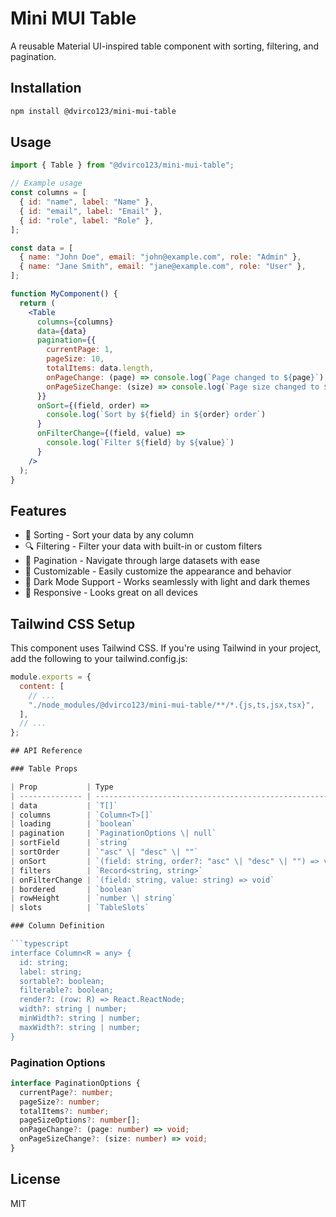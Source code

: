 # Mini MUI Table

A reusable Material UI-inspired table component with sorting, filtering, and pagination.

## Installation

```bash
npm install @dvirco123/mini-mui-table
```

## Usage

```jsx
import { Table } from "@dvirco123/mini-mui-table";

// Example usage
const columns = [
  { id: "name", label: "Name" },
  { id: "email", label: "Email" },
  { id: "role", label: "Role" },
];

const data = [
  { name: "John Doe", email: "john@example.com", role: "Admin" },
  { name: "Jane Smith", email: "jane@example.com", role: "User" },
];

function MyComponent() {
  return (
    <Table
      columns={columns}
      data={data}
      pagination={{
        currentPage: 1,
        pageSize: 10,
        totalItems: data.length,
        onPageChange: (page) => console.log(`Page changed to ${page}`),
        onPageSizeChange: (size) => console.log(`Page size changed to ${size}`),
      }}
      onSort={(field, order) =>
        console.log(`Sort by ${field} in ${order} order`)
      }
      onFilterChange={(field, value) =>
        console.log(`Filter ${field} by ${value}`)
      }
    />
  );
}
```

## Features

- 🔄 Sorting - Sort your data by any column
- 🔍 Filtering - Filter your data with built-in or custom filters
- 📄 Pagination - Navigate through large datasets with ease
- 🎨 Customizable - Easily customize the appearance and behavior
- 🌙 Dark Mode Support - Works seamlessly with light and dark themes
- 📱 Responsive - Looks great on all devices

## Tailwind CSS Setup

This component uses Tailwind CSS. If you're using Tailwind in your project, add the following to your tailwind.config.js:

````js
module.exports = {
  content: [
    // ...
    "./node_modules/@dvirco123/mini-mui-table/**/*.{js,ts,jsx,tsx}",
  ],
  // ...
};

## API Reference

### Table Props

| Prop           | Type                                                     | Description                                            |
| -------------- | -------------------------------------------------------- | ------------------------------------------------------ |
| data           | `T[]`                                                    | Array of data to display in the table                  |
| columns        | `Column<T>[]`                                            | Array of column definitions                            |
| loading        | `boolean`                                                | Whether the table is in a loading state                |
| pagination     | `PaginationOptions \| null`                              | Pagination configuration or null to disable pagination |
| sortField      | `string`                                                 | Current sort field                                     |
| sortOrder      | `"asc" \| "desc" \| ""`                                  | Current sort order                                     |
| onSort         | `(field: string, order?: "asc" \| "desc" \| "") => void` | Callback when sorting changes                          |
| filters        | `Record<string, string>`                                 | Current filter values                                  |
| onFilterChange | `(field: string, value: string) => void`                 | Callback when a filter changes                         |
| bordered       | `boolean`                                                | Whether to show borders around the table               |
| rowHeight      | `number \| string`                                       | Height of table rows                                   |
| slots          | `TableSlots`                                             | Custom components to render in place of default ones   |

### Column Definition

```typescript
interface Column<R = any> {
  id: string;
  label: string;
  sortable?: boolean;
  filterable?: boolean;
  render?: (row: R) => React.ReactNode;
  width?: string | number;
  minWidth?: string | number;
  maxWidth?: string | number;
}
````

### Pagination Options

```typescript
interface PaginationOptions {
  currentPage?: number;
  pageSize?: number;
  totalItems?: number;
  pageSizeOptions?: number[];
  onPageChange?: (page: number) => void;
  onPageSizeChange?: (size: number) => void;
}
```

## License

MIT
